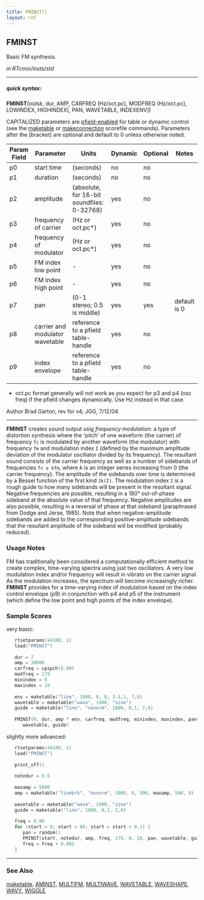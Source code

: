 ```yaml
---
title: FMINST()
layout: ref
---
```


## FMINST

Basic FM synthesis.

*in RTcmix/insts/std*  
  

-----

##### quick syntax:

**FMINST**(outsk, dur, AMP, CARFREQ (Hz/oct.pc), MODFREQ (Hz/oct.pc),
LOWINDEX, HIGHINDEX\[, PAN, WAVETABLE, INDEXENV\])

CAPITALIZED parameters are [pfield-enabled](pfield-enabled.html) for
table or dynamic control (see the
[maketable](../scorefile/maketable.html) or
[makeconnection](../scorefile/makeconnection.html) scorefile
commands). Parameters after the \[bracket\] are optional and default to
0 unless otherwise noted.


Param Field	| Parameter | Units | Dynamic | Optional | Notes
----------- | --------- | ----- | -------- | --------- | ---------
p0 | start time | (seconds) | no | no | 
p1 | duration | (seconds) | no | no | 
p2 | amplitude | (absolute, for 16-bit soundfiles: 0-32768) | yes | no | 
p3 | frequency of carrier | (Hz or oct.pc*) | yes | no | 
p4 | frequency of modulator | (Hz or oct.pc*) | yes | no | 
p5 | FM index low point |  -  | yes | no | 
p6 | FM index high point |  -  | yes | no | 
p7 | pan | (0-1 stereo; 0.5 is middle) | yes | yes | default is 0 | 
p8 | carrier and modulator wavetable | reference to a pfield table-handle | yes | no | 
p9 | index envelope | reference to a pfield table-handle | yes | no | 

   * oct.pc format generally will not work as you expect for p3 and p4
   (osc freq) if the pfield changes dynamically.  Use Hz instead in that case.

   Author Brad Garton, rev for v4, JGG, 7/12/04

  

-----

  
**FMINST** creates sound output usig *frequency modulation:* a type of
distortion synthesis where the 'pitch' of one waveform (the carrier) of
frequency `fc` is modulated by another waveform (the modulator) with
frequency `fm` and modulation index `I` (defined by the maximum
amplitude deviation of the modulator oscillator divided by its
frequency). The resultant sound consists of the carrier frequency as
well as a number of sidebands of frequencies `fc ± kfm`, where *k* is an
integer series increasing from 0 (the carrier frequency). The amplitude
of the sidebands over time is determined by a Bessel function of the
first kind `Jk(I)`. The modulation index `I` is a rough guide to how
many sidebands will be present in the resultant signal. Negative
frequencies are possible, resulting in a 180° out-of-phase sideband at
the absolute value of that frequency. Negative amplitudes are also
possible, resulting in a reversal of phase at that sideband (paraphrased
from Dodge and Jerse, 1985). Note that when negative-amplitude sidebands
are added to the corresponding positive-amplitude sidebands that the
resultant amplitude of the sideband will be modified (probably reduced).

### Usage Notes

FM has traditionally been considered a computationally efficient method
to create complex, time-varying spectra using just two oscillators. A
very low modulation index and/or frequency will result in vibrato on the
carrier signal. As the modulation increases, the spectrum will become
increasingly richer. **FMINST** provides for a time-varying index of
modulation based on the index control envelope (p9) in conjunction with
p4 and p5 of the instrument (which define the low point and high points
of the index envelope).

### Sample Scores

very basic:

```cpp
   rtsetparams(44100, 2)
   load("FMINST")
   
   dur = 7
   amp = 30000
   carfreq = cpspch(8.00)
   modfreq = 179
   minindex = 0
   maxindex = 10
   
   env = maketable("line", 1000, 0, 0, 3.5,1, 7,0)
   wavetable = maketable("wave", 1000, "sine")
   guide = maketable("line", "nonorm", 1000, 0,1, 7,0)
   
   FMINST(0, dur, amp * env, carfreq, modfreq, minindex, maxindex, pan=0.5,
      wavetable, guide)
```

  
  
slightly more advanced:

```cpp
   rtsetparams(44100, 2)
   load("FMINST")
   
   print_off()
   
   notedur = 0.5
   
   maxamp = 5000
   amp = maketable("linebrk", "nonorm", 1000, 0, 500, maxamp, 500, 0)
   
   wavetable = maketable("wave", 1000, "sine")
   guide = maketable("line", 1000, 0,1, 2,0)
   
   freq = 8.00
   for (start = 0; start < 60; start = start + 0.1) {
      pan = random()
      FMINST(start, notedur, amp, freq, 179, 0, 10, pan, wavetable, guide)
      freq = freq + 0.002
   }
```

  

-----

### See Also

[maketable](../scorefile/maketable.html), [AMINST](AMINST.html),
[MULTIFM](MULTIFM.html), [MULTIWAVE](MULTIWAVE.html),
[WAVETABLE](WAVETABLE.html), [WAVESHAPE](WAVESHAPE.html),
[WAVY](WAVY.html), [WIGGLE](WIGGLE.html)
